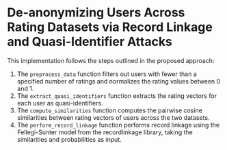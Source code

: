 # De-anonymizing Users Across Rating Datasets via Record Linkage and Quasi-Identifier Attacks

This implementation follows the steps outlined in the proposed approach:

1. The `preprocess_data` function filters out users with fewer than a specified number of ratings and normalizes the rating values between 0 and 1.
2. The `extract_quasi_identifiers` function extracts the rating vectors for each user as quasi-identifiers.
3. The `compute_similarities` function computes the pairwise cosine similarities between rating vectors of users across the two datasets.
4. The `perform_record_linkage` function performs record linkage using the Fellegi-Sunter model from the recordlinkage library, taking the similarities and probabilities as input.
